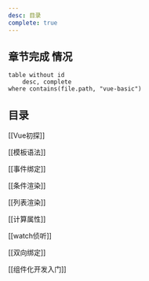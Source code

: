 ```yaml
---
desc: 目录
complete: true
---
```


## 章节完成 情况

```dataview
table without id
	desc, complete
where contains(file.path, "vue-basic")
```

## 目录

[[Vue初探]]

[[模板语法]]

[[事件绑定]]

[[条件渲染]]

[[列表渲染]]

[[计算属性]]

[[watch侦听]]

[[双向绑定]]

[[组件化开发入门]]
